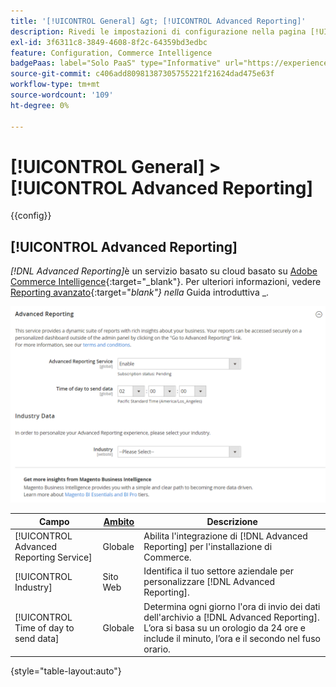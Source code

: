 ```yaml
---
title: '[!UICONTROL General] &gt; [!UICONTROL Advanced Reporting]'
description: Rivedi le impostazioni di configurazione nella pagina [!UICONTROL General] &gt; [!UICONTROL Advanced Reporting] dell'amministratore di Commerce.
exl-id: 3f6311c8-3849-4608-8f2c-64359bd3edbc
feature: Configuration, Commerce Intelligence
badgePaas: label="Solo PaaS" type="Informative" url="https://experienceleague.adobe.com/it/docs/commerce/user-guides/product-solutions" tooltip="Applicabile solo ai progetti Adobe Commerce on Cloud (infrastruttura PaaS gestita da Adobe) e ai progetti on-premise."
source-git-commit: c406add80981387305755221f21624dad475e63f
workflow-type: tm+mt
source-wordcount: '109'
ht-degree: 0%

---
```


# [!UICONTROL General] > [!UICONTROL Advanced Reporting]

{{config}}

## [!UICONTROL Advanced Reporting]

_[!DNL Advanced Reporting]_&#x200B;è un servizio basato su cloud basato su [Adobe Commerce Intelligence][1]{:target="_blank"}. Per ulteriori informazioni, vedere [Reporting avanzato][2]{:target="_blank"} nella_ Guida introduttiva _.

![Generazione avanzata di rapporti](./assets/advanced-reporting.png)<!-- zoom -->

<!-- [Advanced Reporting](https://experienceleague.adobe.com/it/docs/commerce-admin/start/reporting/business-intelligence#advanced-reporting) -->

| Campo | [Ambito](../../getting-started/websites-stores-views.md#scope-settings) | Descrizione |
|--- |--- |--- |
| [!UICONTROL Advanced Reporting Service] | Globale | Abilita l&#39;integrazione di [!DNL Advanced Reporting] per l&#39;installazione di Commerce. |
| [!UICONTROL Industry] | Sito Web | Identifica il tuo settore aziendale per personalizzare [!DNL Advanced Reporting]. |
| [!UICONTROL Time of day to send data] | Globale | Determina ogni giorno l&#39;ora di invio dei dati dell&#39;archivio a [!DNL Advanced Reporting]. L’ora si basa su un orologio da 24 ore e include il minuto, l’ora e il secondo nel fuso orario. |

{style="table-layout:auto"}

[1]: https://experienceleague.adobe.com/docs/commerce-business-intelligence/mbi/getting-started.html?lang=it
[2]: https://experienceleague.adobe.com/docs/commerce-admin/start/reporting/business-intelligence.html?lang=it#advanced-reporting
